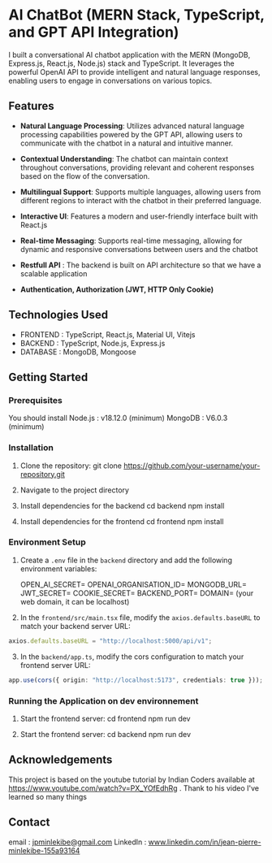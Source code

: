 # AI ChatBot (MERN Stack, TypeScript, and GPT API Integration)

I built a conversational AI chatbot application with the MERN (MongoDB, Express.js, React.js, Node.js) stack and TypeScript. It leverages the powerful OpenAI API to provide intelligent and natural language responses, enabling users to engage in conversations on various topics.

## Features

- **Natural Language Processing**: Utilizes advanced natural language processing capabilities powered by the GPT API, allowing users to communicate with the chatbot in a natural and intuitive manner.

- **Contextual Understanding**: The chatbot can maintain context throughout conversations, providing relevant and coherent responses based on the flow of the conversation.

- **Multilingual Support**: Supports multiple languages, allowing users from different regions to interact with the chatbot in their preferred language.

- **Interactive UI**: Features a modern and user-friendly interface built with React.js

- **Real-time Messaging**: Supports real-time messaging, allowing for dynamic and responsive conversations between users and the chatbot

- **Restfull API** : The backend is built on API architecture so that we have a scalable application
- **Authentication, Authorization (JWT, HTTP Only Cookie)**

## Technologies Used

- FRONTEND : TypeScript, React.js, Material UI, Vitejs
- BACKEND : TypeScript, Node.js, Express.js
- DATABASE : MongoDB, Mongoose

## Getting Started

### Prerequisites
You should install
    Node.js : v18.12.0 (minimum)
    MongoDB : V6.0.3 (minimum)

### Installation

1. Clone the repository:
git clone https://github.com/your-username/your-repository.git

2. Navigate to the project directory

3. Install dependencies for the backend
cd backend
npm install

4. Install dependencies for the frontend
cd frontend
npm install

### Environment Setup

1. Create a `.env` file in the `backend` directory and add the following environment variables:

    OPEN_AI_SECRET=
    OPENAI_ORGANISATION_ID=
    MONGODB_URL=
    JWT_SECRET=
    COOKIE_SECRET=
    BACKEND_PORT=
    DOMAIN= (your web domain, it can be localhost)

2. In the `frontend/src/main.tsx` file, modify the `axios.defaults.baseURL` to match your backend server URL:

```typescript
axios.defaults.baseURL = "http://localhost:5000/api/v1";
```

3. In the `backend/app.ts`, modify the cors configuration to match your frontend server URL:

```typescript
app.use(cors({ origin: "http://localhost:5173", credentials: true }));
```

### Running the Application on dev environnement
1. Start the frontend server:
cd frontend
npm run dev

2. Start the frontend server:
cd backend
npm run dev

## Acknowledgements
This project is based on the youtube tutorial by Indian Coders available at https://www.youtube.com/watch?v=PX_YOfEdhRg .
Thank to his video I've learned so many things


## Contact
email : jpminlekibe@gmail.com
LinkedIn : www.linkedin.com/in/jean-pierre-minlekibe-155a93164